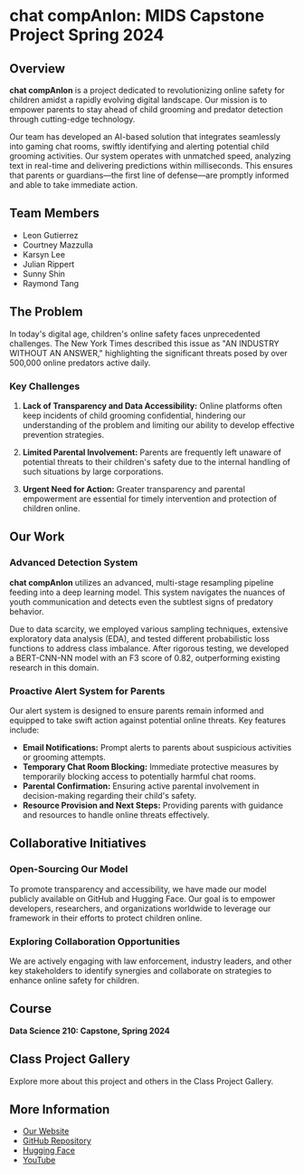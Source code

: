 # chat compAnIon: MIDS Capstone Project Spring 2024

## Overview

**chat compAnIon** is a project dedicated to revolutionizing online safety for children amidst a rapidly evolving digital landscape. Our mission is to empower parents to stay ahead of child grooming and predator detection through cutting-edge technology.

Our team has developed an AI-based solution that integrates seamlessly into gaming chat rooms, swiftly identifying and alerting potential child grooming activities. Our system operates with unmatched speed, analyzing text in real-time and delivering predictions within milliseconds. This ensures that parents or guardians—the first line of defense—are promptly informed and able to take immediate action.

## Team Members

- Leon Gutierrez
- Courtney Mazzulla
- Karsyn Lee
- Julian Rippert
- Sunny Shin
- Raymond Tang

## The Problem

In today's digital age, children's online safety faces unprecedented challenges. The New York Times described this issue as "AN INDUSTRY WITHOUT AN ANSWER," highlighting the significant threats posed by over 500,000 online predators active daily.

### Key Challenges

1. **Lack of Transparency and Data Accessibility:** Online platforms often keep incidents of child grooming confidential, hindering our understanding of the problem and limiting our ability to develop effective prevention strategies.
  
2. **Limited Parental Involvement:** Parents are frequently left unaware of potential threats to their children's safety due to the internal handling of such situations by large corporations.

3. **Urgent Need for Action:** Greater transparency and parental empowerment are essential for timely intervention and protection of children online.

## Our Work

### Advanced Detection System

**chat compAnIon** utilizes an advanced, multi-stage resampling pipeline feeding into a deep learning model. This system navigates the nuances of youth communication and detects even the subtlest signs of predatory behavior.

Due to data scarcity, we employed various sampling techniques, extensive exploratory data analysis (EDA), and tested different probabilistic loss functions to address class imbalance. After rigorous testing, we developed a BERT-CNN-NN model with an F3 score of 0.82, outperforming existing research in this domain.

### Proactive Alert System for Parents

Our alert system is designed to ensure parents remain informed and equipped to take swift action against potential online threats. Key features include:

- **Email Notifications:** Prompt alerts to parents about suspicious activities or grooming attempts.
- **Temporary Chat Room Blocking:** Immediate protective measures by temporarily blocking access to potentially harmful chat rooms.
- **Parental Confirmation:** Ensuring active parental involvement in decision-making regarding their child's safety.
- **Resource Provision and Next Steps:** Providing parents with guidance and resources to handle online threats effectively.

## Collaborative Initiatives

### Open-Sourcing Our Model

To promote transparency and accessibility, we have made our model publicly available on GitHub and Hugging Face. Our goal is to empower developers, researchers, and organizations worldwide to leverage our framework in their efforts to protect children online.

### Exploring Collaboration Opportunities

We are actively engaging with law enforcement, industry leaders, and other key stakeholders to identify synergies and collaborate on strategies to enhance online safety for children.

## Course

**Data Science 210: Capstone, Spring 2024**

## Class Project Gallery

Explore more about this project and others in the Class Project Gallery.

## More Information

- [Our Website](#)
- [GitHub Repository](#)
- [Hugging Face](#)
- [YouTube](#)

